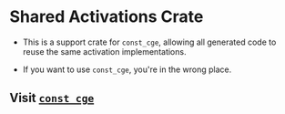 # Shared Activations Crate

- This is a support crate for `const_cge`, allowing all generated code to reuse the same activation implementations.

- If you want to use `const_cge`, you're in the wrong place.
## Visit [`const_cge`](https://crates.io/crates/const_cge)
